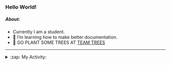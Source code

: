 ### Hello World!

##### About:
- Currently I am a student.
- 🌱 I’m learning how to make better documentation.
- 🌱 GO PLANT SOME TREES AT [TEAM TREES](https://teamtrees.org/)

---
<details>
  <summary>:zap: My Activity:</summary>
  
<!--START_SECTION:waka-->
![Code Time](http://img.shields.io/badge/Code%20Time-1%2C121%20hrs%2024%20mins-blue)

**I'm a Night 🦉** 

```text
🌞 Morning                1485 commits        ██░░░░░░░░░░░░░░░░░░░░░░░   09.50 % 
🌆 Daytime                5351 commits        █████████░░░░░░░░░░░░░░░░   34.24 % 
🌃 Evening                4497 commits        ███████░░░░░░░░░░░░░░░░░░   28.78 % 
🌙 Night                  4293 commits        ███████░░░░░░░░░░░░░░░░░░   27.47 % 
```
📅 **I'm Most Productive on Wednesday** 

```text
Monday                   2327 commits        ████░░░░░░░░░░░░░░░░░░░░░   14.89 % 
Tuesday                  1937 commits        ███░░░░░░░░░░░░░░░░░░░░░░   12.40 % 
Wednesday                3691 commits        ██████░░░░░░░░░░░░░░░░░░░   23.62 % 
Thursday                 2011 commits        ███░░░░░░░░░░░░░░░░░░░░░░   12.87 % 
Friday                   1570 commits        ███░░░░░░░░░░░░░░░░░░░░░░   10.05 % 
Saturday                 1399 commits        ██░░░░░░░░░░░░░░░░░░░░░░░   08.95 % 
Sunday                   2691 commits        ████░░░░░░░░░░░░░░░░░░░░░   17.22 % 
```


📊 **This Week I Spent My Time On** 

```text
🔥 Editors: 
VS Code                  8 hrs 41 mins       █████████████████████████   100.00 % 

🐱‍💻 Projects: 
ai                       4 hrs 29 mins       █████████████░░░░░░░░░░░░   51.65 % 
praise                   3 hrs 34 mins       ██████████░░░░░░░░░░░░░░░   41.07 % 
os-lab                   25 mins             █░░░░░░░░░░░░░░░░░░░░░░░░   04.87 % 
CSF22                    11 mins             █░░░░░░░░░░░░░░░░░░░░░░░░   02.16 % 
Unknown Project          1 min               ░░░░░░░░░░░░░░░░░░░░░░░░░   00.26 % 
```


 Last Updated on 28/04/2023 05:08:22 UTC
<!--END_SECTION:waka-->
</details>
